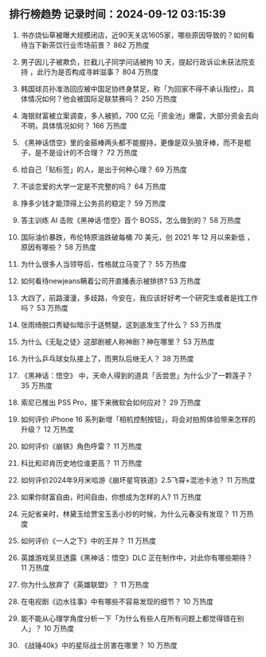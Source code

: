 
## 排行榜趋势 记录时间：2024-09-12 03:15:39
  
  1. 书亦烧仙草被曝大规模闭店，近90天关店1605家，哪些原因导致的？如何看待当下新茶饮行业市场前景？ 862 万热度
    
  2. 男子因儿子被欺负，拦截儿子同学问话被拘 10 天，提起行政诉讼未获法院支持 ，此行为是否构成寻衅滋事？ 804 万热度
    
  3. 韩国球员孙准浩回应被中国足协终身禁足，称「为回家不得不承认指控」，具体情况如何？他会被国际足联禁赛吗？ 250 万热度
    
  4. 海银财富被立案调查，多人被抓，700 亿元「资金池」爆雷，大部分资金去向不明，具体情况如何？ 166 万热度
    
  5. 《黑神话悟空》里的金箍棒两头都不能握持，更像是双头狼牙棒，而不是棍子，是不是设计的不合理？ 72 万热度
    
  6. 给自己「贴标签」的人，是出于何种心理？ 69 万热度
    
  7. 不谈恋爱的大学一定是不完整的吗？ 64 万热度
    
  8. 挣多少钱才能顶得上公务员的稳定？ 59 万热度
    
  9. 答主训练 AI 击败《黑神话·悟空》首个 BOSS，怎么做到的？ 58 万热度
    
  10. 国际油价暴跌，布伦特原油跌破每桶 70 美元，创 2021 年 12 月以来新低 ，原因有哪些？ 58 万热度
    
  11. 为什么很多人当领导后，性格就立马变了？ 55 万热度
    
  12. 如何看待newjeans瞒着公司开直播表示被排挤? 53 万热度
    
  13. 大四了，前路漫漫，多歧路，今安在，我应该好好考一个研究生或者是找工作吗？ 53 万热度
    
  14. 张雨绮脱口秀疑似暗示于适劈腿，这到底发生了什么？ 53 万热度
    
  15. 为什么《无耻之徒》这部剧被人称神剧？神在哪里？ 53 万热度
    
  16. 为什么乒乓球女队接上了，而男队后继无人？ 38 万热度
    
  17. 《黑神话：悟空》 中，天命人得到的道具「舌尝思」为什么少了一颗莲子？ 35 万热度
    
  18. 索尼已推出 PS5 Pro，接下来微软会如何应对？ 29 万热度
    
  19. 如何评价 iPhone 16 系列新增「相机控制按钮」，将会对拍照体验带来怎样的升级？ 12 万热度
    
  20. 如何评价《崩铁》角色呼雷？ 11 万热度
    
  21. 科比和邓肯历史地位谁更高？ 11 万热度
    
  22. 如何评价2024年9月米哈游《崩坏星穹铁道》2.5飞霄+混池卡池？ 11 万热度
    
  23. 如果你财富自由，时间自由，你想成为怎样的人? 11 万热度
    
  24. 元妃省亲时，林黛玉给贾宝玉丢小抄的时候，为什么元春没有发现？ 11 万热度
    
  25. 如何评价《一人之下》中的王并？ 11 万热度
    
  26. 英雄游戏吴旦透露《黑神话：悟空》DLC 正在制作中，对此你有哪些期待？ 11 万热度
    
  27. 你为什么放弃了《英雄联盟》？ 11 万热度
    
  28. 在电视剧《边水往事》中有哪些不容易发现的细节？ 10 万热度
    
  29. 能不能从心理学角度分析一下「为什么有些人在所有问题上都觉得错在别人」？ 10 万热度
    
  30. 《战锤40k》中的星际战士厉害在哪里？ 10 万热度
    